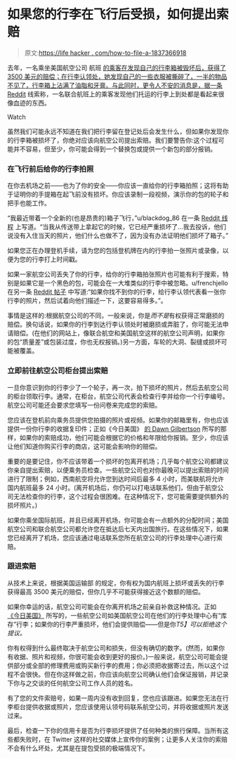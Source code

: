 # 如果您的行李在飞行后受损，如何提出索赔

> 原文:[https://life hacker . com/how-to-file-a-1837366918](https://lifehacker.com/how-to-file-a-claim-if-your-luggage-is-damaged-after-a-1837366918)

去年，一名乘坐美国航空公司 航班 [的乘客在发现自己的行李箱被毁坏后，获得了 3500 美元的赔偿；在行李认领处，她发现自己的一些衣服被撕碎了，一半的物品不见了，行李箱上沾满了油脂和牙膏。与此同时，更令人不安的消息是，据一条](https://thepointsguy.com/news/american-airlines-pays-passenger-3500-for-destroyed-bag/) [Reddit](https://old.reddit.com/r/Flights/comments/ckpotu/what_appears_to_be_blood_is_all_over_a_bag_that_i/) 线索称，一名联合航班上的乘客发现他们托运的行李上到处都是看起来很像血迹的东西。

Watch

虽然我们可能永远不知道在我们把行李留在登记处后会发生什么，但如果你发现你的行李箱被损坏了，你绝对应该向航空公司提出索赔。我们要警告你:这个过程可能并不容易，但至少，你可能会得到一个替换包或提供一个新包的部分报销。

### 在飞行前后给你的行李拍照

在你去机场之前——也为了你的安全——你应该一直给你的行李箱拍照；这将有助于证明你的手提箱在起飞前没有损坏。你应该录制一段视频，演示你的包的轮子和把手也能工作。

“我最近带着一个全新的(也是昂贵的)箱子飞行，”u/blackdog_86 在一条 [Reddit 线程](https://www.reddit.com/r/IllegalLifeProTips/comments/bewkq9/ilpt_if_you_have_a_damaged_or_broken_luggage_and/) 上写道。“当我从传送带上拿起它的时候，它已经严重损坏了...我去投诉，他们说没有入住当天的照片，他们什么也做不了，因为没有办法证明他们损坏了箱子。”

如果您正在办理登机手续，请为您的包括登机牌在内的行李拍一张照片或录像，以便为您的行李打上时间戳。

如果一家航空公司丢失了你的行李，给你的行李箱拍张照片也可能有利于搜索，特别是如果它是一个黑色的包，可能会在一大堆类似的行李中被忽略。u/frenchjello 在另一条 [Reddit 帖子](https://www.reddit.com/r/LifeProTips/comments/7tko46/lpt_before_checking_in_at_the_airport_take_a/) 中写道:“如果你找不到你的行李，给行李认领代表看一张你行李的照片，然后试着向他们描述一下，这要容易得多。”。

事情是这样的:根据航空公司的不同，一般来说，你是*而不是*有权获得正常磨损的赔偿。换句话说，如果你的行李到达行李认领处时被磨损或弄脏了，你可能无法申请赔偿。(在他们的网站上，像联合航空和美国航空这样的航空公司声明，如果你的包“质量差”或包装过度，你也无权报销。)另一方面，车轮的大洞、裂缝或损坏可能被覆盖。

### 立即前往航空公司柜台提出索赔

一旦你意识到你的行李少了一个轮子，再一次，拍下损坏的照片，然后去航空公司的柜台领取行李。通常，在柜台，航空公司代表会检查行李并给你一个行李编号。航空公司可能还会要求您填写一份问卷来完成您的索赔。

您应该在登机前向乘务员提供您拍摄的照片或视频。如果你的邮箱里有，你也应该提供一份你行李的收据复印件；正如《今日美国》 [的 Dawn Gilbertson](https://www.usatoday.com/story/travel/flights/2019/01/07/airlines-damage-checked-baggage-passenger-rights/2237648002/) 所写的那样，如果你的索赔成功，他们可能会根据它的价格和年限给你报销。至少，你应该让他们知道你购买行李的商店，这可能会影响你的赔偿。

重要的是要记住，你不应该带着一个损坏的包离开机场；几乎每个航空公司都建议你亲自提出索赔，以便乘务员检查。一些航空公司也对你最晚可以提出索赔的时间进行了限制；例如，西南航空将允许您到达时间后最多 4 小时，而美联航将允许国内航班最多 24 小时。(离开机场后，你仍可以打电话联系他们，但由于航空公司无法检查你的行李，这个过程会很困难。在这种情况下，您可能需要提供额外的损坏照片。)

如果你乘坐国际航班，并且已经离开机场，你可能会有一点额外的分配时间；美国航空公司和联合航空公司都允许您在抵达后七天内出国旅行。在这些情况下，如果您已经离开了机场，您应该通过电话联系您所在航空公司的行李处理中心进行索赔。

### 跟进索赔

从技术上来说，根据美国运输部 的规定，你有权为国内航班上损坏或丢失的行李获得最高 3500 美元的赔偿，但你几乎不可能获得接近这个数额的赔偿。

如果你幸运的话，航空公司可能会在你离开机场之前亲自补救这种情况。正如 [《今日美国》](https://www.usatoday.com/story/travel/flights/2019/01/07/airlines-damage-checked-baggage-passenger-rights/2237648002/) 所写的，一些航空公司如美国航空公司在他们的行李处理中心有“库存”行李；如果你的行李严重损坏，他们会提供赔偿——但是你*T5】可以拒绝这个提议。*

你有权得到什么最终取决于航空公司和损失，但没有确切的数字。(然而，如果你有收据、照片和视频，你很可能会收到更好的报价。)一般来说，航空公司可能会提供部分或全部的修理费用或购买新行李的费用；你必须把收据寄过去，所以这个过程不会很快。但在你这样做之前，你应该向航空公司确认他们会保证报销，并记录下你与之交谈的任何航空公司工作人员的姓名。

有了您的文件索赔号，如果一周内没有收到回复，您也应该跟进。如果您无法在行李柜台提供收据或照片，您应该使用认领号码联系航空公司，并将收据或照片发送过来。

最后，检查一下你的信用卡是否为行李损坏提供了任何种类的旅行保障。当所有这些都失败时，在 Twitter 这样的社交媒体上宣传你的案例；让更多人关注你的索赔不会有什么坏处，尤其是在提包受损的极端情况下。